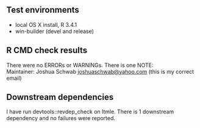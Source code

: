 ## Test environments
* local OS X install, R 3.4.1
* win-builder (devel and release)

## R CMD check results
There were no ERRORs or WARNINGs. There is one NOTE:  
  Maintainer: Joshua Schwab <joshuaschwab@yahoo.com>
  (this is my correct email)

## Downstream dependencies
I have run devtools::revdep_check on ltmle. There is 1 downstream dependency and no failures were reported.


